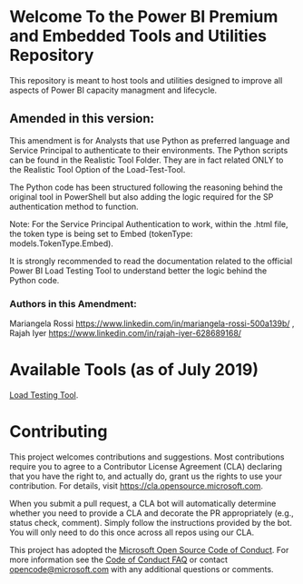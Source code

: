# Welcome To the Power BI Premium and Embedded Tools and Utilities Repository

This repository is meant to host tools and utilities designed to improve all aspects of Power BI capacity managment and lifecycle.

## Amended in this version:
This amendment is for Analysts that use Python as preferred language and Service Principal to authenticate to their environments.
The Python scripts can be found in the  Realistic Tool Folder. They are in fact related ONLY to the Realistic Tool Option of the Load-Test-Tool.

The Python code has been structured following the reasoning behind the original tool in PowerShell but also adding the logic required for the SP authentication method to function.

Note: For the Service Principal Authentication to work, within the .html file, the token type is being set to Embed (tokenType: models.TokenType.Embed). 

It is strongly recommended to read the documentation related to the official Power BI Load Testing Tool to understand better the logic behind the Python code.

### Authors in this Amendment:
Mariangela Rossi https://www.linkedin.com/in/mariangela-rossi-500a139b/ , 
Rajah Iyer https://www.linkedin.com/in/rajah-iyer-628689168/

# Available Tools (as of July 2019)

[Load Testing Tool](http://aka.ms/PowerBILoadTestingTool).

# Contributing

This project welcomes contributions and suggestions.  Most contributions require you to agree to a
Contributor License Agreement (CLA) declaring that you have the right to, and actually do, grant us
the rights to use your contribution. For details, visit https://cla.opensource.microsoft.com.

When you submit a pull request, a CLA bot will automatically determine whether you need to provide
a CLA and decorate the PR appropriately (e.g., status check, comment). Simply follow the instructions
provided by the bot. You will only need to do this once across all repos using our CLA.

This project has adopted the [Microsoft Open Source Code of Conduct](https://opensource.microsoft.com/codeofconduct/).
For more information see the [Code of Conduct FAQ](https://opensource.microsoft.com/codeofconduct/faq/) or
contact [opencode@microsoft.com](mailto:opencode@microsoft.com) with any additional questions or comments.
